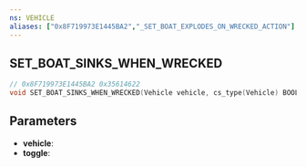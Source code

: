 ```yaml
---
ns: VEHICLE
aliases: ["0x8F719973E1445BA2","_SET_BOAT_EXPLODES_ON_WRECKED_ACTION"]
---
```

## SET_BOAT_SINKS_WHEN_WRECKED

```c
// 0x8F719973E1445BA2 0x35614622
void SET_BOAT_SINKS_WHEN_WRECKED(Vehicle vehicle, cs_type(Vehicle) BOOL toggle);
```

## Parameters
* **vehicle**: 
* **toggle**: 

